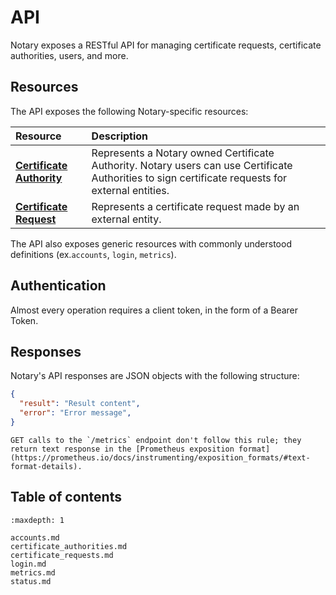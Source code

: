 # API

Notary exposes a RESTful API for managing certificate requests, certificate authorities, users, and more.

## Resources

The API exposes the following Notary-specific resources:

| Resource                                                | Description                                                                                                                                       |
| :------------------------------------------------------ | :------------------------------------------------------------------------------------------------------------------------------------------------ |
| [**Certificate Authority**](certificate_authorities.md) | Represents a Notary owned Certificate Authority. Notary users can use Certificate Authorities to sign certificate requests for external entities. |
| [**Certificate Request**](certificate_requests.md)      | Represents a certificate request made by an external entity.                                                                                      |

The API also exposes generic resources with commonly understood definitions (ex.`accounts`, `login`, `metrics`).

## Authentication

Almost every operation requires a client token, in the form of a Bearer Token.

## Responses

Notary's API responses are JSON objects with the following structure:

```json
{
  "result": "Result content",
  "error": "Error message",
}
```

```{note}
GET calls to the `/metrics` endpoint don't follow this rule; they return text response in the [Prometheus exposition format](https://prometheus.io/docs/instrumenting/exposition_formats/#text-format-details).
```

## Table of contents

```{toctree}
:maxdepth: 1

accounts.md
certificate_authorities.md
certificate_requests.md
login.md
metrics.md
status.md
```
